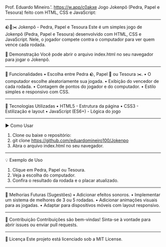 Prof. Eduardo Mineiro.'.
https://w.app/c0akxe 
Jogo Jokenpô (Pedra, Papel e Tesoura) feito com HTML, CSS e JavaScript:
________________________________________
🪨📄✂️ Jokenpô - Pedra, Papel e Tesoura
Este é um simples jogo de Jokenpô (Pedra, Papel e Tesoura) desenvolvido com HTML, CSS e JavaScript.
Nele, o jogador compete contra o computador para ver quem vence cada rodada.

🚀 Demonstração
Você pode abrir o arquivo index.html no seu navegador para jogar o Jokenpô.
________________________________________
📝 Funcionalidades
•	Escolha entre Pedra 🪨, Papel 📄 ou Tesoura ✂️.
•	O computador escolhe aleatoriamente sua jogada.
•	Exibição do vencedor de cada rodada.
•	Contagem de pontos do jogador e do computador.
•	Estilo simples e responsivo com CSS.
________________________________________
📂 Tecnologias Utilizadas
•	HTML5 - Estrutura da página
•	CSS3 - Estilização e layout
•	JavaScript (ES6+) - Lógica do jogo
________________________________________
▶️ Como Usar
1.	Clone ou baixe o repositório:
2.	git clone https://github.com/eduardomineiro100/Jokenpo
3.	Abra o arquivo index.html no seu navegador.
________________________________________
💡 Exemplo de Uso
1.	Clique em Pedra, Papel ou Tesoura.
2.	Veja a escolha do computador.
3.	Confira o resultado da rodada e o placar atualizado.
________________________________________
📌 Melhorias Futuras (Sugestões)
•	Adicionar efeitos sonoros.
•	Implementar um sistema de melhores de 3 ou 5 rodadas.
•	Adicionar animações visuais para as jogadas.
•	Adaptar para dispositivos móveis com layout responsivo.
________________________________________
🤝 Contribuição
Contribuições são bem-vindas! Sinta-se à vontade para abrir issues ou enviar pull requests.
________________________________________
📄 Licença
Este projeto está licenciado sob a MIT License.
